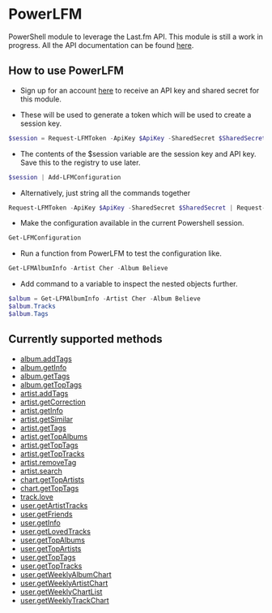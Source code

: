 # PowerLFM

PowerShell module to leverage the Last.fm API. This module is still a work in progress.
All the API documentation can be found [here](https://www.last.fm/api/intro).

## How to use PowerLFM

* Sign up for an account [here](https://www.last.fm/api/account/create) to receive an API key and shared secret for this module.

* These will be used to generate a token which will be used to create a session key.

```powershell
$session = Request-LFMToken -ApiKey $ApiKey -SharedSecret $SharedSecret | Request-LFMSession
```

* The contents of the $session variable are the session key and API key. Save this to the registry to use later.

```powershell
$session | Add-LFMConfiguration
```

* Alternatively, just string all the commands together

```powershell
Request-LFMToken -ApiKey $ApiKey -SharedSecret $SharedSecret | Request-LFMSession | Add-LFMConfiguration
```

* Make the configuration available in the current Powershell session.

```powershell
Get-LFMConfiguration
```

* Run a function from PowerLFM to test the configuration like.

```powershell
Get-LFMAlbumInfo -Artist Cher -Album Believe
```

* Add command to a variable to inspect the nested objects further.

```powershell
$album = Get-LFMAlbumInfo -Artist Cher -Album Believe
$album.Tracks
$album.Tags
```

## Currently supported methods

* [album.addTags](https://www.last.fm/api/show/album.addTags)
* [album.getInfo](https://www.last.fm/api/show/album.getInfo)
* [album.getTags](https;//www.last.fm/api/show/album.getTags)
* [album.getTopTags](https;//www.last.fm/api/show/album.getTopTags)
* [artist.addTags](https://www.last.fm/api/show/artist.addTags)
* [artist.getCorrection](https://www.last.fm/api/show/artist.getCorrection)
* [artist.getInfo](https://www.last.fm/api/show/artist.getInfo)
* [artist.getSimilar](https://www.last.fm/api/show/artist.getSimilar)
* [artist.getTags](https://www.last.fm/api/show/artist.getTags)
* [artist.getTopAlbums](https://www.last.fm/api/show/artist.getTopAlbums)
* [artist.getTopTags](https://www.last.fm/api/show/artist.getTopTags)
* [artist.getTopTracks](https://www.last.fm/api/show/artist.getTopTracks)
* [artist.removeTag](https://www.last.fm/api/show/artist.removeTag)
* [artist.search](https://www.last.fm/api/show/artist.search)
* [chart.getTopArtists](https://www.last.fm/api/show/chart.getTopArtists)
* [chart.getTopTags](https://www.last.fm/api/show/chart.getTopTags)
* [track.love](https://www.last.fm/api/show/track.love)
* [user.getArtistTracks](https://www.last.fm/api/show/user.getArtistTracks)
* [user.getFriends](https://www.last.fm/api/show/user.getFriends)
* [user.getInfo](https://www.last.fm/api/show/user.getInfo)
* [user.getLovedTracks](https://www.last.fm/api/show/user.getLovedTracks)
* [user.getTopAlbums](https://www.last.fm/api/show/user.getTopAlbums)
* [user.getTopArtists](https://www.last.fm/api/show/user.getTopArtists)
* [user.getTopTags](https://www.last.fm/api/show/user.getTopTags)
* [user.getTopTracks](https://www.last.fm/api/show/user.getTopTracks)
* [user.getWeeklyAlbumChart](https://www.last.fm/api/show/user.getWeeklyAlbumChart)
* [user.getWeeklyArtistChart](https://www.last.fm/api/show/user.get-WeeklyArtistChart)
* [user.getWeeklyChartList](https://www.last.fm/api/show/user.getWeeklyChartList)
* [user.getWeeklyTrackChart](https://www.last.fm/api/show/user.getWeeklyTrackChart)